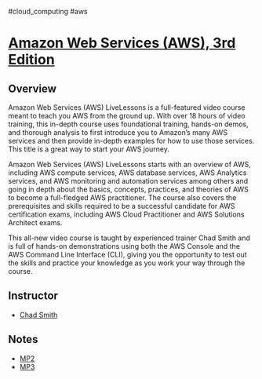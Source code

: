 #cloud_computing #aws

# [Amazon Web Services (AWS), 3rd Edition](https://learning.oreilly.com/course/amazon-web-services/9780137928521/)

## Overview

Amazon Web Services (AWS) LiveLessons is a full-featured video course meant to teach you AWS from the ground up. With over 18 hours of video training, this in-depth course uses foundational training, hands-on demos, and thorough analysis to first introduce you to Amazon’s many AWS services and then provide in-depth examples for how to use those services. This title is a great way to start your AWS journey.

Amazon Web Services (AWS) LiveLessons starts with an overview of AWS, including AWS compute services, AWS database services, AWS Analytics services, and AWS monitoring and automation services among others and going in depth about the basics, concepts, practices, and theories of AWS to become a full-fledged AWS practitioner. The course also covers the prerequisites and skills required to be a successful candidate for AWS certification exams, including AWS Cloud Practitioner and AWS Solutions Architect exams.

This all-new video course is taught by experienced trainer Chad Smith and is full of hands-on demonstrations using both the AWS Console and the AWS Command Line Interface (CLI), giving you the opportunity to test out the skills and practice your knowledge as you work your way through the course.

## Instructor

- [Chad Smith](https://www.linkedin.com/in/chadsmith1973/)

## Notes

- [MP2](MP2.md)
- [MP3](MP3.md)